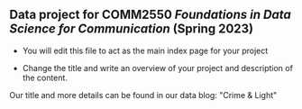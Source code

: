 ## Data project for COMM2550 _Foundations in Data Science for Communication_ (Spring 2023)

* You will edit this file to act as the main index page for your project 

* Change the title and write an overview of your project and description of the content.

Our title and more details can be found in our data blog: "Crime & Light"